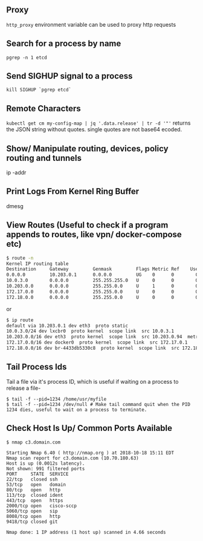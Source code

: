 Proxy
-----
`http_proxy` environment variable can be used to proxy http requests

Search for a process by name
------------------------------
`pgrep -n 1 etcd`

Send SIGHUP signal to a process
-------------------------------
```kill SIGHUP `pgrep etcd` ```

Remote Characters
-----------------
`kubectl get cm my-config-map | jq '.data.release' | tr -d '"'`
returns the JSON string without quotes.
single quotes are not base64 ecoded.

Show/ Manipulate routing, devices, policy routing and tunnels
-------------------------------------------------------------
ip -addr

Print Logs From Kernel Ring Buffer
----------------------------------

dmesg

View Routes (Useful to check if a program appends to routes, like vpn/ docker-compose etc)
------------------------------------------------------------------------------------------
``` bash
$ route -n
Kernel IP routing table
Destination     Gateway         Genmask         Flags Metric Ref    Use Iface
0.0.0.0         10.203.0.1      0.0.0.0         UG    0      0        0 eth3
10.0.3.0        0.0.0.0         255.255.255.0   U     0      0        0 lxcbr0
10.203.0.0      0.0.0.0         255.255.0.0     U     1      0        0 eth3
172.17.0.0      0.0.0.0         255.255.0.0     U     0      0        0 docker0
172.18.0.0      0.0.0.0         255.255.0.0     U     0      0        0 br-4433db5330c8
```
or 
```bash
$ ip route
default via 10.203.0.1 dev eth3  proto static 
10.0.3.0/24 dev lxcbr0  proto kernel  scope link  src 10.0.3.1 
10.203.0.0/16 dev eth3  proto kernel  scope link  src 10.203.0.94  metric 1 
172.17.0.0/16 dev docker0  proto kernel  scope link  src 172.17.0.1 
172.18.0.0/16 dev br-4433db5330c8  proto kernel  scope link  src 172.18.0.1 
```

Tail Process Ids
----------------
Tail a file via it's process ID, which is useful if waiting on a process to release a file-
```
$ tail -f --pid=1234 /home/usr/myfile
$ tail -f --pid=1234 /dev/null # Make tail command quit when the PID 1234 dies, useful to wait on a process to terminate.
```

Check Host Is Up/ Common Ports Available
----------------------------------------
```
$ nmap c3.domain.com

Starting Nmap 6.40 ( http://nmap.org ) at 2018-10-18 15:11 EDT
Nmap scan report for c3.domain.com (10.70.180.63)
Host is up (0.0012s latency).
Not shown: 991 filtered ports
PORT     STATE  SERVICE
22/tcp   closed ssh
53/tcp   open   domain
80/tcp   open   http
113/tcp  closed ident
443/tcp  open   https
2000/tcp open   cisco-sccp
5060/tcp open   sip
8008/tcp open   http
9418/tcp closed git

Nmap done: 1 IP address (1 host up) scanned in 4.66 seconds
```
